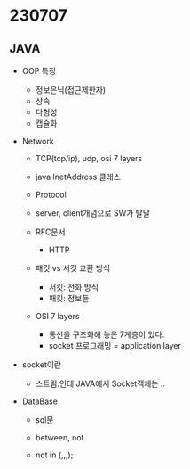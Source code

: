 ﻿
# 230707

## JAVA

  - OOP 특징
    - 정보은닉(접근제한자)
    - 상속
    - 다형성
    - 캡슐화

  - Network
    - TCP(tcp/ip), udp, osi 7 layers
    - java InetAddress 클래스


    - Protocol
    - server, client개념으로 SW가 발달

    - RFC문서
      - HTTP
    
    - 패킷 vs 서킷 교환 방식
      - 서킷: 전화 방식
      - 패킷: 정보들

    - OSI 7 layers
      - 통신을 구조화해 놓은 7계층이 있다.
      - socket 프로그래밍 = application layer


  - socket이란
    - 스트림.인데 JAVA에서 Socket객체는 ..



  - DataBase
    - sql문


    - between, not
    - not in (,,,);